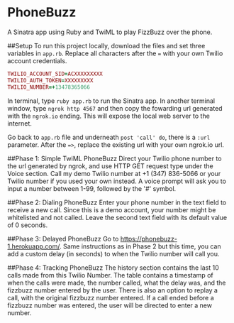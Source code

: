 # PhoneBuzz
A Sinatra app using Ruby and TwiML to play FizzBuzz over the phone.

##Setup
To run this project locally, download the files and set three variables in `app.rb`. Replace all characters after the `=` with your own Twilio account credentials.

```ruby
TWILIO_ACCOUNT_SID=ACXXXXXXXXX
TWILIO_AUTH_TOKEN=XXXXXXXXX
TWILIO_NUMBER=+13478365066
```
In terminal, type `ruby app.rb` to run the Sinatra app. In another terminal window, type `ngrok http 4567` and then copy the fowarding url generated with the `ngrok.io` ending. This will expose the local web server to the internet.

Go back to `app.rb` file and underneath `post 'call' do`, there is a `:url` parameter. After the `=>`, replace the existing url with your own ngrok.io url.

##Phase 1: Simple TwiML PhoneBuzz
Direct your Twilio phone number to the url generated by ngrok, and use HTTP GET request type under the Voice section. Call my demo Twilio number at +1 (347) 836-5066 or your Twilio number if you used your own instead. A voice prompt will ask you to input a number between 1-99, followed by the '#' symbol.

##Phase 2: Dialing PhoneBuzz
Enter your phone number in the text field to receive a new call. Since this is a demo account, your number might be whitelisted and not called. Leave the second text field with its default value of 0 seconds.

##Phase 3: Delayed PhoneBuzz
Go to https://phonebuzz-1.herokuapp.com/. Same instructions as in Phase 2 but this time, you can add a custom delay (in seconds) to when the Twilio number will call you.

##Phase 4: Tracking PhoneBuzz
The history section contains the last 10 calls made from this Twilio Number. The table contains a timestamp of when the calls were made, the number called, what the delay was, and the fizzbuzz number entered by the user. There is also an option to replay a call, with the original fizzbuzz number entered. If a call ended before a fizzbuzz number was entered, the user will be directed to enter a new number.
